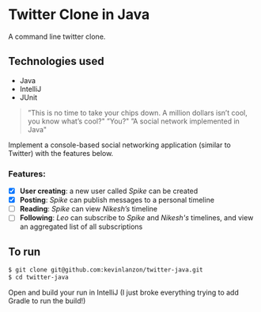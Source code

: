 Twitter Clone in Java
============

A command line twitter clone.

Technologies used
------
- Java
- IntelliJ
- JUnit

>”This is no time to take your chips down. A million dollars isn’t cool, you know what’s cool?"
>”You?"
>”A social network implemented in Java"

Implement a console-based social networking application (similar to Twitter) with the features below.

### Features:

- [x] **User creating**: a new user called *Spike* can be created
- [x] **Posting**: *Spike* can publish messages to a personal timeline
- [ ] **Reading**: *Spike* can view *Nikesh’s* timeline
- [ ] **Following**: *Leo* can subscribe to *Spike* and *Nikesh's* timelines, and view an aggregated list of all subscriptions

To run
-----
```sh
$ git clone git@github.com:kevinlanzon/twitter-java.git
$ cd twitter-java
```
Open and build your run in IntelliJ (I just broke everything trying to add Gradle to run the build!)
